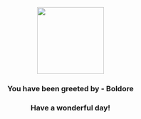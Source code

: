 <p align="center">
    <img src="https://raw.githubusercontent.com/PokeAPI/sprites/master/sprites/pokemon/525.png" width="150" height="150">
</p>
<h3 align="center">You have been greeted by - <b>Boldore</b></h3>
<h3 align="center">Have a wonderful day!</h3>

